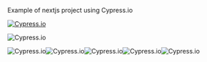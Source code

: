 Example of nextjs project using Cypress.io

<!---Start place for the badge -->
[![Cypress.io](https://img.shields.io/badge/tested%20with-Cypress-04C38E.svg)](https://www.cypress.io/)

<!---End place for the badge -->
![Cypress.io](https://img.shields.io/badge/tested%20with-Cypress-04C38E.svg)

![Cypress.io](https://thumbs.dreamstime.com/b/succes-19684178.jpg)![Cypress.io](https://thumbs.dreamstime.com/b/succes-19684178.jpg)![Cypress.io](https://thumbs.dreamstime.com/b/succes-19684178.jpg)![Cypress.io](https://thumbs.dreamstime.com/b/succes-19684178.jpg)![Cypress.io](https://thumbs.dreamstime.com/b/succes-19684178.jpg)